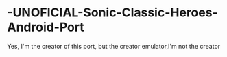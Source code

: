 # -UNOFICIAL-Sonic-Classic-Heroes-Android-Port
Yes, I'm the creator of this port, but the creator emulator,I'm not the creator
